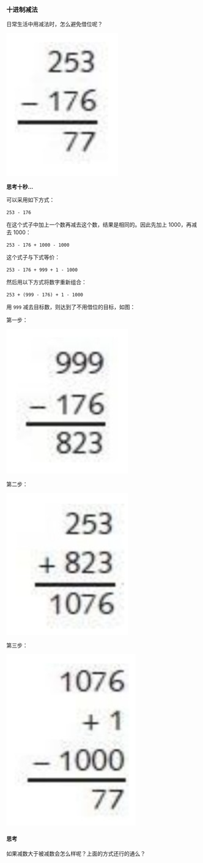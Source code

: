 ### 十进制减法

日常生活中用减法时，怎么避免借位呢？

![](../assets/images/03-01.png)

**思考十秒...**

可以采用如下方式：

`253 - 176`

在这个式子中加上一个数再减去这个数，结果是相同的。因此先加上 1000，再减去 1000：

`253 - 176 + 1000 - 1000`

这个式子与下式等价：

`253 - 176 + 999 + 1 - 1000`

然后用以下方式将数字重新组合：

`253 + (999 - 176) + 1 - 1000`

用 `999` 减去目标数，则达到了不用借位的目标，如图：

第一步：

![](../assets/images/03-02.png)

第二步：

![](../assets/images/03-03.png)

第三步：

![](../assets/images/03-04.png)

#### 思考

如果减数大于被减数会怎么样呢？上面的方式还行的通么？
